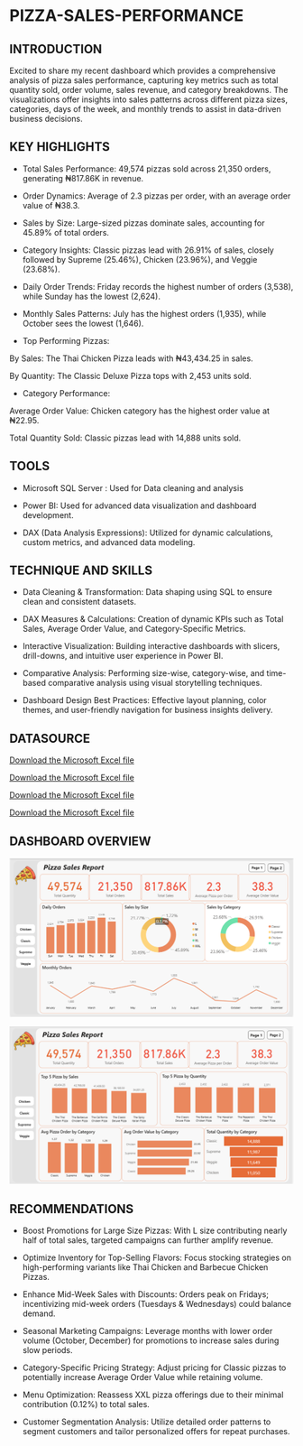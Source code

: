 # PIZZA-SALES-PERFORMANCE

## INTRODUCTION
Excited to share my recent dashboard which provides a comprehensive analysis of pizza sales performance, capturing key metrics such as total quantity sold, order volume, sales revenue, and category breakdowns. The visualizations offer insights into sales patterns across different pizza sizes, categories, days of the week, and monthly trends to assist in data-driven business decisions.


## KEY HIGHLIGHTS
- Total Sales Performance: 49,574 pizzas sold across 21,350 orders, generating ₦817.86K in revenue.

- Order Dynamics: Average of 2.3 pizzas per order, with an average order value of ₦38.3.

- Sales by Size: Large-sized pizzas dominate sales, accounting for 45.89% of total orders.

- Category Insights: Classic pizzas lead with 26.91% of sales, closely followed by Supreme (25.46%), Chicken (23.96%), and Veggie (23.68%).

- Daily Order Trends: Friday records the highest number of orders (3,538), while Sunday has the lowest (2,624).

- Monthly Sales Patterns: July has the highest orders (1,935), while October sees the lowest (1,646).

- Top Performing Pizzas:

By Sales: The Thai Chicken Pizza leads with ₦43,434.25 in sales.

By Quantity: The Classic Deluxe Pizza tops with 2,453 units sold.

- Category Performance:

Average Order Value: Chicken category has the highest order value at ₦22.95.

Total Quantity Sold: Classic pizzas lead with 14,888 units sold.


## TOOLS
- Microsoft SQL Server : Used for Data cleaning and analysis
  
- Power BI: Used for advanced data visualization and dashboard development.

- DAX (Data Analysis Expressions): Utilized for dynamic calculations, custom metrics, and advanced data modeling.

  
## TECHNIQUE AND SKILLS

- Data Cleaning & Transformation: Data shaping using SQL to ensure clean and consistent datasets.

- DAX Measures & Calculations: Creation of dynamic KPIs such as Total Sales, Average Order Value, and Category-Specific Metrics.

- Interactive Visualization: Building interactive dashboards with slicers, drill-downs, and intuitive user experience in Power BI.

- Comparative Analysis: Performing size-wise, category-wise, and time-based comparative analysis using visual storytelling techniques.

- Dashboard Design Best Practices: Effective layout planning, color themes, and user-friendly navigation for business insights delivery.

## DATASOURCE
<a href = https://github.com/Shanu998/PIZZA-SALES-PERFORMANCE-/blob/main/pizzas_analysis.csv.xlsx> Download the Microsoft Excel file </a>

<a href = https://github.com/Shanu998/PIZZA-SALES-PERFORMANCE-/blob/main/pizzas_analysis.csv.xlsx> Download the Microsoft Excel file </a>

<a href = https://github.com/Shanu998/PIZZA-SALES-PERFORMANCE-/blob/main/pizzas_analysis.csv.xlsx> Download the Microsoft Excel file </a>

<a href = https://github.com/Shanu998/PIZZA-SALES-PERFORMANCE-/blob/main/pizzas_analysis.csv.xlsx> Download the Microsoft Excel file </a>

## DASHBOARD OVERVIEW
![Overview Dashboard](https://github.com/Shanu998/PIZZA-SALES-PERFORMANCE-/blob/main/PIZZA%20PAGE%201.png)

![Overview Dashboard](https://github.com/Shanu998/PIZZA-SALES-PERFORMANCE-/blob/main/PIZZA%20PAGE%202.png)



## RECOMMENDATIONS

- Boost Promotions for Large Size Pizzas: With L size contributing nearly half of total sales, targeted campaigns can further amplify revenue.

- Optimize Inventory for Top-Selling Flavors: Focus stocking strategies on high-performing variants like Thai Chicken and Barbecue Chicken Pizzas.

- Enhance Mid-Week Sales with Discounts: Orders peak on Fridays; incentivizing mid-week orders (Tuesdays & Wednesdays) could balance demand.

- Seasonal Marketing Campaigns: Leverage months with lower order volume (October, December) for promotions to increase sales during slow periods.

- Category-Specific Pricing Strategy: Adjust pricing for Classic pizzas to potentially increase Average Order Value while retaining volume.

- Menu Optimization: Reassess XXL pizza offerings due to their minimal contribution (0.12%) to total sales.

- Customer Segmentation Analysis: Utilize detailed order patterns to segment customers and tailor personalized offers for repeat purchases.
